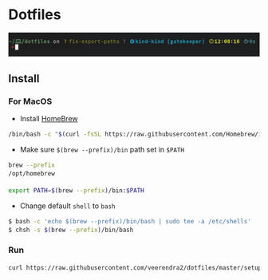 # Dotfiles

![starship config image](./assets/image.png)

## Install

### For MacOS

- Install [HomeBrew](https://brew.sh/)

```bash
/bin/bash -c "$(curl -fsSL https://raw.githubusercontent.com/Homebrew/install/HEAD/install.sh)"
```

- Make sure `$(brew --prefix)/bin` path set in `$PATH`

```bash
brew --prefix
/opt/homebrew

export PATH=$(brew --prefix)/bin:$PATH
```

- Change default `shell` to `bash`

```bash
$ bash -c 'echo $(brew --prefix)/bin/bash | sudo tee -a /etc/shells'
$ chsh -s $(brew --prefix)/bin/bash
```

### Run

```bash
curl https://raw.githubusercontent.com/veerendra2/dotfiles/master/setup.sh | bash
```
